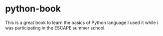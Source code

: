 # python-book
This is a great book to learn the basics of Python language.I used it while i was participating in the ESCAPE summer school.
